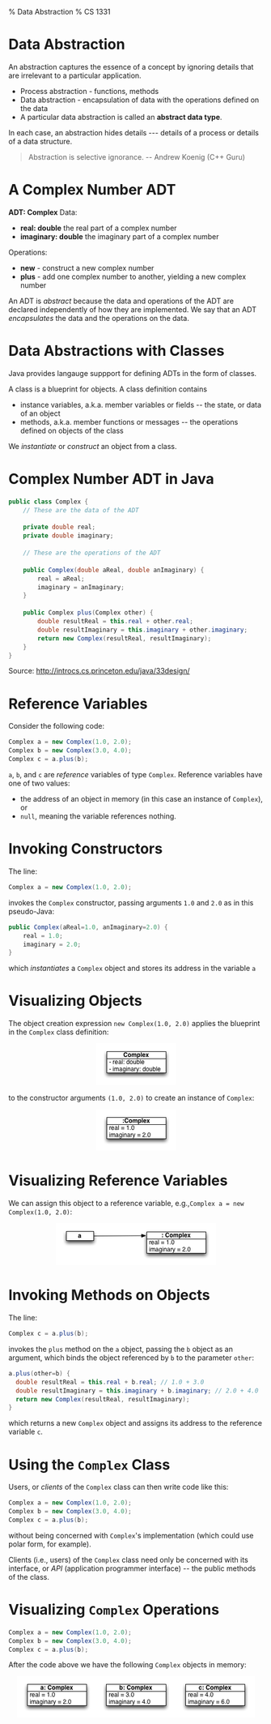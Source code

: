 % Data Abstraction
% CS 1331

# Data Abstraction

An abstraction captures the essence of a concept by ignoring details that are irrelevant to a particular application.

- Process abstraction - functions, methods
- Data abstraction - encapsulation of data with the operations defined on the data
- A particular data abstraction is called an **abstract data type**.

In each case, an abstraction hides details --- details of a process or details of a data structure.


> Abstraction is selective ignorance.
-- Andrew Koenig (C++ Guru)

<!--------------------------------- Slide ----------------------------------->
# A Complex Number ADT

**ADT: Complex**
Data:

- **real: double** the real part of a complex number
- **imaginary: double** the imaginary part of a complex number

Operations:

- **new** - construct a new complex number
- **plus** - add one complex number to another, yielding a new complex number

An ADT is *abstract* because the data and operations of the ADT are declared independently of how they are implemented.  We say that an ADT *encapsulates* the data and the operations on the data.

<!--------------------------------- Slide ----------------------------------->
# Data Abstractions with Classes

Java provides langauge suppport for defining ADTs in the form of classes.

A class is a blueprint for objects.  A class definition contains

- instance variables, a.k.a. member variables or fields -- the state, or data of an object
- methods, a.k.a. member functions or messages -- the operations defined on objects of the class

We *instantiate* or *construct* an object from a class.

<!--------------------------------- Slide ----------------------------------->
# Complex Number ADT in Java

```Java
public class Complex {
    // These are the data of the ADT

    private double real;
    private double imaginary;

    // These are the operations of the ADT

    public Complex(double aReal, double anImaginary) {
        real = aReal;
        imaginary = anImaginary;
    }

    public Complex plus(Complex other) {
        double resultReal = this.real + other.real;
        double resultImaginary = this.imaginary + other.imaginary;
        return new Complex(resultReal, resultImaginary);
    }
}
```
Source: http://introcs.cs.princeton.edu/java/33design/

<!--------------------------------- Slide ----------------------------------->
# Reference Variables

Consider the following code:
```Java
Complex a = new Complex(1.0, 2.0);
Complex b = new Complex(3.0, 4.0);
Complex c = a.plus(b);
```

`a`, `b`, and `c` are *reference* variables of type `Complex`.  Reference variables have one of two values:


- the address of an object in memory (in this case an instance of `Complex`), or
- `null`, meaning the variable references nothing.

<!--------------------------------- Slide ----------------------------------->
# Invoking Constructors

The line:
```Java
Complex a = new Complex(1.0, 2.0);
```

invokes the `Complex` constructor, passing arguments `1.0` and `2.0` as in this pseudo-Java:

```Java
public Complex(aReal=1.0, anImaginary=2.0) {
    real = 1.0;
    imaginary = 2.0;
}
```

which *instantiates* a `Complex` object and stores its address in the variable `a`

<!--------------------------------- Slide ----------------------------------->
# Visualizing Objects

The object creation expression `new Complex(1.0, 2.0)` applies the blueprint in the `Complex` class definition:

<center>
<img src="complex-class.png" />
</center>

to the constructor arguments `(1.0, 2.0)` to create an instance of `Complex`:

<center>
<img src="complex-instance.png" />
</center>

<!--------------------------------- Slide ----------------------------------->
# Visualizing Reference Variables


We can assign this object to a reference variable, e.g.,`Complex a = new Complex(1.0, 2.0)`:

<center>
<img src="complex-reference.png" />
</center>


<!--------------------------------- Slide ----------------------------------->
# Invoking Methods on Objects


The line:
```Java
Complex c = a.plus(b);
```
invokes the `plus` method on the `a` object, passing the `b` object as an argument, which binds the object referenced by `b` to the parameter `other`:
```Java
a.plus(other=b) {
  double resultReal = this.real + b.real; // 1.0 + 3.0
  double resultImaginary = this.imaginary + b.imaginary; // 2.0 + 4.0
  return new Complex(resultReal, resultImaginary);
}
```
which returns a new `Complex` object and assigns its address to the  reference variable `c`.


<!--------------------------------- Slide ----------------------------------->
# Using the `Complex` Class

Users, or *clients* of the `Complex` class can then write code like this:
```Java
Complex a = new Complex(1.0, 2.0);
Complex b = new Complex(3.0, 4.0);
Complex c = a.plus(b);
```

without being concerned with `Complex`'s implementation (which could use polar form, for example).

Clients (i.e., users) of the `Complex` class need only be concerned with its interface, or *API* (application programmer interface) -- the public methods of the class.

<!--------------------------------- Slide ----------------------------------->
# Visualizing `Complex` Operations

```Java
Complex a = new Complex(1.0, 2.0);
Complex b = new Complex(3.0, 4.0);
Complex c = a.plus(b);
```

After the code above we have the following `Complex` objects in memory:
<center>
<img src="complex-abc.png" />
</center>